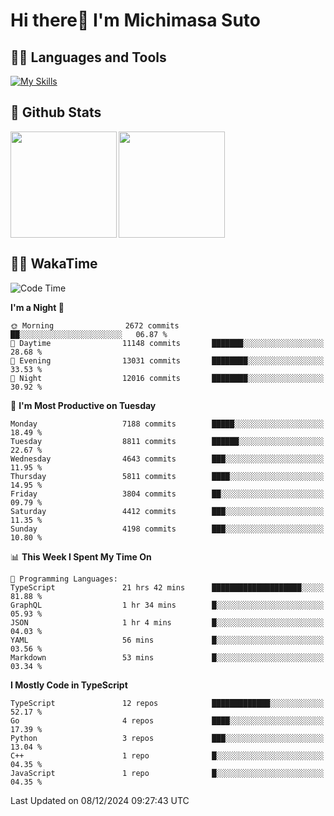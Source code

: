 # Hi there👋 I'm Michimasa Suto

## 🧑‍💻 Languages and Tools
[![My Skills](https://skillicons.dev/icons?i=ts,nextjs,react,vue,python,go,aws,docker,nodejs,redux,solidity,firebase,gcp,js,bootstrap,tailwind,materialui,html,css,wordpress,xd,figma,raspberrypi,arduino)](https://skillicons.dev)

<!--
**Suto-Michimasa/Suto-Michimasa** is a ✨ _special_ ✨ repository because its `README.md` (this file) appears on your GitHub profile.

Here are some ideas to get you started:

- 🔭 I’m currently working on ...
- 🌱 I’m currently learning ...
- 👯 I’m looking to collaborate on ...
- 🤔 I’m looking for help with ...
- 💬 Ask me about ...
- 📫 How to reach me: ...
- 😄 Pronouns: ...
- ⚡ Fun fact: ...
-->
## 💎 Github Stats

<div>
  <img height="170" align="left" src="https://github-readme-stats.vercel.app/api?username=Suto-michimasa&count_private=true&show_icons=true&theme=dark" />
  <img height="170" src="https://github-readme-stats.vercel.app/api/top-langs/?username=Suto-michimasa&langs_count=8&layout=compact&theme=dark" />
</div>

<!-- ## 🏆 GitHub Profile Trophy

<img width="800" src="https://github-profile-trophy.vercel.app/?username=Suto-michimasa&theme=onedark&no-frame=true"/>
 -->

## 🧑‍💻 WakaTime
<!--START_SECTION:waka-->
![Code Time](http://img.shields.io/badge/Code%20Time-383%20hrs%2031%20mins-blue)

**I'm a Night 🦉** 

```text
🌞 Morning                2672 commits        ██░░░░░░░░░░░░░░░░░░░░░░░   06.87 % 
🌆 Daytime                11148 commits       ███████░░░░░░░░░░░░░░░░░░   28.68 % 
🌃 Evening                13031 commits       ████████░░░░░░░░░░░░░░░░░   33.53 % 
🌙 Night                  12016 commits       ████████░░░░░░░░░░░░░░░░░   30.92 % 
```
📅 **I'm Most Productive on Tuesday** 

```text
Monday                   7188 commits        █████░░░░░░░░░░░░░░░░░░░░   18.49 % 
Tuesday                  8811 commits        ██████░░░░░░░░░░░░░░░░░░░   22.67 % 
Wednesday                4643 commits        ███░░░░░░░░░░░░░░░░░░░░░░   11.95 % 
Thursday                 5811 commits        ████░░░░░░░░░░░░░░░░░░░░░   14.95 % 
Friday                   3804 commits        ██░░░░░░░░░░░░░░░░░░░░░░░   09.79 % 
Saturday                 4412 commits        ███░░░░░░░░░░░░░░░░░░░░░░   11.35 % 
Sunday                   4198 commits        ███░░░░░░░░░░░░░░░░░░░░░░   10.80 % 
```


📊 **This Week I Spent My Time On** 

```text
💬 Programming Languages: 
TypeScript               21 hrs 42 mins      ████████████████████░░░░░   81.88 % 
GraphQL                  1 hr 34 mins        █░░░░░░░░░░░░░░░░░░░░░░░░   05.93 % 
JSON                     1 hr 4 mins         █░░░░░░░░░░░░░░░░░░░░░░░░   04.03 % 
YAML                     56 mins             █░░░░░░░░░░░░░░░░░░░░░░░░   03.56 % 
Markdown                 53 mins             █░░░░░░░░░░░░░░░░░░░░░░░░   03.34 % 
```

**I Mostly Code in TypeScript** 

```text
TypeScript               12 repos            █████████████░░░░░░░░░░░░   52.17 % 
Go                       4 repos             ████░░░░░░░░░░░░░░░░░░░░░   17.39 % 
Python                   3 repos             ███░░░░░░░░░░░░░░░░░░░░░░   13.04 % 
C++                      1 repo              █░░░░░░░░░░░░░░░░░░░░░░░░   04.35 % 
JavaScript               1 repo              █░░░░░░░░░░░░░░░░░░░░░░░░   04.35 % 
```




 Last Updated on 08/12/2024 09:27:43 UTC
<!--END_SECTION:waka-->
